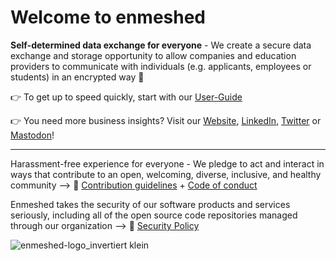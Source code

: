 # **Welcome to enmeshed**

**Self-determined data exchange for everyone** - We create a secure data exchange and storage opportunity to allow companies and education providers to communicate with individuals (e.g. applicants, employees or students) in an encrypted way 🔐

👉 To get up to speed quickly, start with our [User-Guide](https://enmeshed.eu/use/basics)

👉 You need more business insights? Visit our [Website](https://enmeshed.de), [LinkedIn](https://www.linkedin.com/showcase/enmeshed), [Twitter](https://twitter.com/enmeshed_jssoft) or [Mastodon](https://mastodon.social/@enmeshed)! 

------------------------------------------------------------------------------------------------------------------------------------------------------------

Harassment-free experience for everyone - We pledge to act and interact in ways that contribute to an open, welcoming, diverse, inclusive, and healthy community --> 🌈 [Contribution guidelines](https://github.com/nmshd/.github/blob/main/CONTRIBUTING.md) + [Code of conduct](https://github.com/nmshd/.github/blob/main/CODE_OF_CONDUCT.md)

Enmeshed takes the security of our software products and services seriously, including all of the open source code repositories managed through our organization --> 🚓 [Security Policy](https://github.com/nmshd/.github/security/policy)

 ![enmeshed-logo_invertiert klein](https://user-images.githubusercontent.com/128588360/236791065-c04c49ef-a774-4efb-8579-81d54621fd7a.svg)
